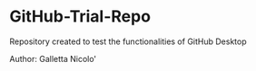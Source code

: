 # GitHub-Trial-Repo
Repository created to test the functionalities of GitHub Desktop

Author:
Galletta Nicolo'
